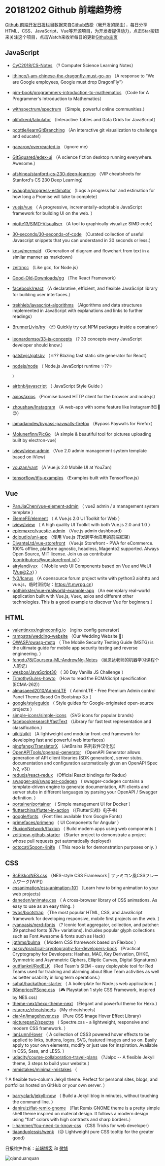 # 20181202 Github 前端趋势榜

[Github 前端开发日报](https://qdkfweb.cn/c/news)栏目数据来自[Github热榜](https://github.qdkfweb.cn/)（我开发的爬虫），每日分享HTML、CSS、JavaScript、Vue等开源项目，为开发者提供动力，点击Star按钮来关注这个项目，点击Watch来收听每日的更新[Github主页](https://github.com/kujian/githubTrending)
## JavaScript

* [CyC2018/CS-Notes](https://github.com/CyC2018/CS-Notes) （? Computer Science Learning Notes）
* [ithinco/i-am-chinese-the-dragonfly-must-go-on](https://github.com/ithinco/i-am-chinese-the-dragonfly-must-go-on) （A response to “We are Google employees, Google must drop DragonFly”）
* [pim-book/programmers-introduction-to-mathematics](https://github.com/pim-book/programmers-introduction-to-mathematics) （Code for A Programmer's Introduction to Mathematics）
* [withspectrum/spectrum](https://github.com/withspectrum/spectrum) （Simple, powerful online communities.）
* [olifolkerd/tabulator](https://github.com/olifolkerd/tabulator) （Interactive Tables and Data Grids for JavaScript）
* [pcottle/learnGitBranching](https://github.com/pcottle/learnGitBranching) （An interactive git visualization to challenge and educate!）
* [gaearon/overreacted.io](https://github.com/gaearon/overreacted.io) （ignore me）
* [GitSquared/edex-ui](https://github.com/GitSquared/edex-ui) （A science fiction desktop running everywhere. Awesome.）
* [afshinea/stanford-cs-230-deep-learning](https://github.com/afshinea/stanford-cs-230-deep-learning) （VIP cheatsheets for Stanford's CS 230 Deep Learning）
* [bvaughn/progress-estimator](https://github.com/bvaughn/progress-estimator) （Logs a progress bar and estimation for how long a Promise will take to complete）
* [vuejs/vue](https://github.com/vuejs/vue) （
        A progressive, incrementally-adoptable JavaScript framework for building UI on the web.
      ）
* [piotte13/SIMD-Visualiser](https://github.com/piotte13/SIMD-Visualiser) （A tool to graphically visualize SIMD code）
* [30-seconds/30-seconds-of-code](https://github.com/30-seconds/30-seconds-of-code) （Curated collection of useful Javascript snippets that you can understand in 30 seconds or less.）
* [knsv/mermaid](https://github.com/knsv/mermaid) （Generation of diagram and flowchart from text in a similar manner as markdown）
* [zeit/ncc](https://github.com/zeit/ncc) （Like gcc, for Node.js）
* [Good-Old-Downloads/gg](https://github.com/Good-Old-Downloads/gg) （The React Framework）
* [facebook/react](https://github.com/facebook/react) （A declarative, efficient, and flexible JavaScript library for building user interfaces.）
* [trekhleb/javascript-algorithms](https://github.com/trekhleb/javascript-algorithms) （Algorithms and data structures implemented in JavaScript with explanations and links to further readings）
* [BrunnerLivio/try](https://github.com/BrunnerLivio/try) （&#x1f4e6; Quickly try out NPM packages inside a container）
* [leonardomso/33-js-concepts](https://github.com/leonardomso/33-js-concepts) （? 33 concepts every JavaScript developer should know.）
* [gatsbyjs/gatsby](https://github.com/gatsbyjs/gatsby) （⚛️?? Blazing fast static site generator for React）
* [nodejs/node](https://github.com/nodejs/node) （
        Node.js JavaScript runtime ✨??✨

      ）
* [airbnb/javascript](https://github.com/airbnb/javascript) （
        JavaScript Style Guide
      ）
* [axios/axios](https://github.com/axios/axios) （Promise based HTTP client for the browser and node.js）
* [zhoushaw/Instagram](https://github.com/zhoushaw/Instagram) （A web-app with some feature like Instagram!!&#x1f609;&#x1f4f8;&#x1f60a;）
* [iamadamdev/bypass-paywalls-firefox](https://github.com/iamadamdev/bypass-paywalls-firefox) （Bypass Paywalls for Firefox）
* [Molunerfinn/PicGo](https://github.com/Molunerfinn/PicGo) （A simple &amp; beautiful tool for pictures uploading built by electron-vue）
* [iview/iview-admin](https://github.com/iview/iview-admin) （Vue 2.0 admin management system template based on iView）
* [youzan/vant](https://github.com/youzan/vant) （A Vue.js 2.0 Mobile UI at YouZan）
* [tensorflow/tfjs-examples](https://github.com/tensorflow/tfjs-examples) （Examples built with TensorFlow.js）

## Vue

* [PanJiaChen/vue-element-admin](https://github.com/PanJiaChen/vue-element-admin) （
        vue2 admin / a management system template
      ）
* [ElemeFE/element](https://github.com/ElemeFE/element) （
        A Vue.js 2.0 UI Toolkit for Web
      ）
* [iview/iview](https://github.com/iview/iview) （
        A high quality UI Toolkit with both Vue.js 2.0 and 1.0
      ）
* [epicmaxco/vuestic-admin](https://github.com/epicmaxco/vuestic-admin) （Vue.js admin dashboard）
* [dcloudio/uni-app](https://github.com/dcloudio/uni-app) （使用 Vue.js 开发跨平台应用的前端框架）
* [DivanteLtd/vue-storefront](https://github.com/DivanteLtd/vue-storefront) （Vue.js Storefront - PWA for eCommerce. 100% offline, platform agnostic, headless, Magento2 supported. Always Open Source, MIT license. Join us as contributor (contributors@vuestorefront.io).）
* [airyland/vux](https://github.com/airyland/vux) （
        Mobile web UI Components based on Vue and WeUI (Vue@2.x)
      ）
* [fy0/Icarus](https://github.com/fy0/Icarus) （A opensource forum project write with python3 aiohttp and vue.js，临时测试站：<a href="https://t.myrpg.cn" rel="nofollow">https://t.myrpg.cn</a>）
* [gothinkster/vue-realworld-example-app](https://github.com/gothinkster/vue-realworld-example-app) （An exemplary real-world application built with Vue.js, Vuex, axios and different other technologies. This is a good example to discover Vue for beginners.）

## HTML

* [valentinxxx/nginxconfig.io](https://github.com/valentinxxx/nginxconfig.io) （nginx config generator）
* [rampatra/wedding-website](https://github.com/rampatra/wedding-website) （Our Wedding Website &#x1f46b;）
* [OWASP/owasp-mstg](https://github.com/OWASP/owasp-mstg) （
         The Mobile Security Testing Guide (MSTG) is the ultimate guide for mobile app security testing and reverse engineering.
      ）
* [fengdu78/Coursera-ML-AndrewNg-Notes](https://github.com/fengdu78/Coursera-ML-AndrewNg-Notes) （吴恩达老师的机器学习课程个人笔记）
* [wesbos/JavaScript30](https://github.com/wesbos/JavaScript30) （
        30 Day Vanilla JS Challenge
      ）
* [TimothyGu/es-howto](https://github.com/TimothyGu/es-howto) （How to read the ECMAScript specification (ECMA-262)）
* [almasaeed2010/AdminLTE](https://github.com/almasaeed2010/AdminLTE) （
        AdminLTE - Free Premium Admin control Panel Theme Based On Bootstrap 3.x
      ）
* [google/styleguide](https://github.com/google/styleguide) （
        Style guides for Google-originated open-source projects
      ）
* [simple-icons/simple-icons](https://github.com/simple-icons/simple-icons) （SVG icons for popular brands）
* [facebookresearch/fastText](https://github.com/facebookresearch/fastText) （Library for fast text representation and classification.）
* [uikit/uikit](https://github.com/uikit/uikit) （A lightweight and modular front-end framework for developing fast and powerful web interfaces）
* [pingfangx/TranslatorX](https://github.com/pingfangx/TranslatorX) （JetBrains 系列软件汉化包）
* [OpenAPITools/openapi-generator](https://github.com/OpenAPITools/openapi-generator) （OpenAPI Generator allows generation of API client libraries (SDK generation), server stubs, documentation and configuration automatically given an OpenAPI Spec (v2, v3)）
* [reduxjs/react-redux](https://github.com/reduxjs/react-redux) （Official React bindings for Redux）
* [swagger-api/swagger-codegen](https://github.com/swagger-api/swagger-codegen) （
        swagger-codegen contains a template-driven engine to generate documentation, API clients and server stubs in different languages by parsing your OpenAPI / Swagger definition.
      ）
* [portainer/portainer](https://github.com/portainer/portainer) （
        Simple management UI for Docker
      ）
* [flutterchina/flutter-in-action](https://github.com/flutterchina/flutter-in-action) （《Flutter实战》电子书）
* [google/fonts](https://github.com/google/fonts) （Font files available from Google Fonts）
* [primefaces/primeng](https://github.com/primefaces/primeng) （
        UI Components for Angular
      ）
* [FluxionNetwork/fluxion](https://github.com/FluxionNetwork/fluxion) （
        Build modern apps using web components
      ）
* [zeit/now-github-starter](https://github.com/zeit/now-github-starter) （Starter project to demonstrate a project whose pull requests get automatically deployed）
* [octocat/Spoon-Knife](https://github.com/octocat/Spoon-Knife) （
        This repo is for demonstration purposes only.
      ）

## CSS

* [BcRikko/NES.css](https://github.com/BcRikko/NES.css) （NES-style CSS Framework | ファミコン風CSSフレームワーク[WIP]）
* [cssanimation/css-animation-101](https://github.com/cssanimation/css-animation-101) （Learn how to bring animation to your web projects）
* [daneden/animate.css](https://github.com/daneden/animate.css) （
        A cross-browser library of CSS animations. As easy to use as an easy thing.
      ）
* [twbs/bootstrap](https://github.com/twbs/bootstrap) （The most popular HTML, CSS, and JavaScript framework for developing responsive, mobile first projects on the web.
      ）
* [ryanoasis/nerd-fonts](https://github.com/ryanoasis/nerd-fonts) （? Iconic font aggregator, collection, and patcher: 39 patched fonts (87k+ variations). Includes popular glyph collections such as Font Awesome &amp; fonts such as Hack）
* [jgthms/bulma](https://github.com/jgthms/bulma) （
        Modern CSS framework based on Flexbox
      ）
* [nakov/practical-cryptography-for-developers-book](https://github.com/nakov/practical-cryptography-for-developers-book) （Practical Cryptography for Developers: Hashes, MAC, Key Derivation, DHKE, Symmetric and Asymmetric Ciphers, Elliptic Curves, Digital Signatures）
* [outflanknl/RedELK](https://github.com/outflanknl/RedELK) （Red Team's SIEM - easy deployable tool for Red Teams used for tracking and alarming about Blue Team activities as well as better usability in long term operations.）
* [sahat/hackathon-starter](https://github.com/sahat/hackathon-starter) （
        A boilerplate for Node.js web applications
      ）
* [98mprice/PSone.css](https://github.com/98mprice/PSone.css) （&#x1f3ae; Playstation 1 style CSS Framework, inspired by NES.css）
* [theme-next/hexo-theme-next](https://github.com/theme-next/hexo-theme-next) （Elegant and powerful theme for Hexo.）
* [rstacruz/cheatsheets](https://github.com/rstacruz/cheatsheets) （My cheatsheets）
* [ciar4n/imagehover.css](https://github.com/ciar4n/imagehover.css) （Pure CSS Image Hover Effect Library）
* [picturepan2/spectre](https://github.com/picturepan2/spectre) （
        Spectre.css - a lightweight, responsive and modern CSS framework.
      ）
* [IanLunn/Hover](https://github.com/IanLunn/Hover) （
        A collection of CSS3 powered hover effects to be applied to links, buttons, logos, SVG, featured images and so on. Easily apply to your own elements, modify or just use for inspiration. Available in CSS, Sass, and LESS.
      ）
* [udacity/course-collaboration-travel-plans](https://github.com/udacity/course-collaboration-travel-plans) （?Jalpc -- A flexible Jekyll theme, 3 steps to build your website.）
* [mmistakes/minimal-mistakes](https://github.com/mmistakes/minimal-mistakes) （
        
? A flexible two-column Jekyll theme. Perfect for personal sites, blogs, and portfolios hosted on GitHub or your own server.
      ）
* [barryclark/jekyll-now](https://github.com/barryclark/jekyll-now) （
        Build a Jekyll blog in minutes, without touching the command line.
      ）
* [daniruiz/flat-remix-gnome](https://github.com/daniruiz/flat-remix-gnome) （Flat Remix GNOME theme is a pretty simple shell theme inspired on material design. It follows a modern design using "flat" colors with high contrasts and sharp borders.）
* [l-hammer/You-need-to-know-css](https://github.com/l-hammer/You-need-to-know-css) （CSS Tricks for web developer）
* [tiaanduplessis/wenk](https://github.com/tiaanduplessis/wenk) （&#x1f609; Lightweight pure CSS tooltip for the greater good）


日报维护作者：[前端博客](https://qdkfweb.cn/) 和 [微博](https://qdkfweb.cn/go/weibo)

![qianduanquan](https://user-images.githubusercontent.com/3055447/38468989-651132ac-3b80-11e8-8e6b-15122322a9d7.png)
